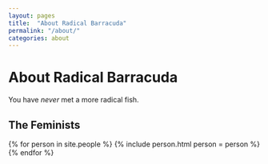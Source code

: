 ```yaml
---
layout: pages
title:  "About Radical Barracuda"
permalink: "/about/"
categories: about
---
```


# About Radical Barracuda

You have *never* met a more radical fish.

## The Feminists

{% for person in site.people %}
  {% include person.html person = person %}
{% endfor %}

